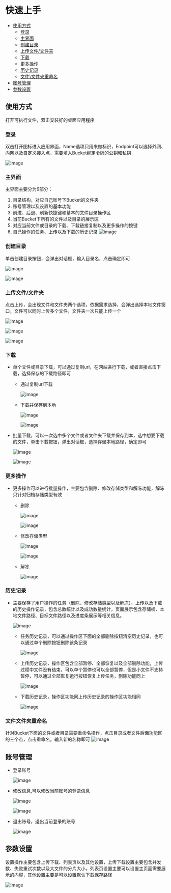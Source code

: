 # 快速上手

- [使用方式](#使用方式)
  - [登录](#登录)
  - [主界面](#主界面)
  - [创建目录](#创建目录)
  - [上传文件/文件夹](#上传文件文件夹)
  - [下载](#下载)
  - [更多操作](#更多操作)
  - [历史记录](#历史记录)
  - [文件\文件夹重命名](#文件文件夹重命名)
- [账号管理](#账号管理)
- [参数设置](#参数设置)


## 使用方式

打开可执行文件，双击安装好的桌面应用程序

### 登录

双击打开图标进入应用界面，Name选项只用来做标识，Endpoint可以选择外网、内网以及自定义接入点，需要填入Bucket绑定令牌的公钥和私钥
	
![image](/images/us3Browser/login.png)

### 主界面

主界面主要分为6部分：
  1. 目录结构，对应自己账号下Bucket的文件夹
  2. 账号管理以及设置的基本功能
  3. 前进、后退、刷新快捷键和基本的文件目录操作区
  4. 当前Bucket下所有的文件以及目录的展示区
  5. 对应当前文件或目录的下载、下载链接复制以及更多操作的按键
  6. 自己操作的任务、上传以及下载的历史记录
![image](/images/us3Browser/main.jpg)

### 创建目录

单击创建目录按钮，会弹出对话框，输入目录名，点击确定即可

![image](/images/us3Browser/createdir.jpg)

![image](/images/us3Browser/directory.jpg)

### 上传文件/文件夹

点击上传，会出现文件和文件夹两个选项，依据需求选择，会弹出选择本地文件窗口，文件可以同时上传多个文件，文件夹一次只能上传一个

![image](/images/us3Browser/upload.jpg)

![image](/images/us3Browser/upload1.jpg)

![image](/images/us3Browser/upload2.jpg)

### 下载

* 单个文件或目录下载，可以通过复制url，在网站进行下载，或者直接点击下载，选择保存的下载路径即可
  - 通过复制url下载

	![image](/images/us3Browser/downloadurl.jpg)
  - 下载并保存到本地

	![image](/images/us3Browser/download1.jpg)

	![image](/images/us3Browser/download2.jpg)
* 批量下载，可以一次选中多个文件或者文件夹下载并保存到本，选中想要下载的文件，单击下载按钮，弹出对话框，选择存储本地路径，确定即可

	![image](/images/us3Browser/batchdownload.png)
	
	![image](/images/us3Browser/batchdownload1.png)

### 更多操作

* 更多操作可以进行批量操作，主要包含删除、修改存储类型和解冻功能，解冻只针对归档存储类型有效
  - 删除

  	![image](/images/us3Browser/delete1.png)

  	![image](/images/us3Browser/delete2.png)
  - 修改存储类型

  	![image](/images/us3Browser/modifystoragetype1.png)

  	![image](/images/us3Browser/modifystoragetype2.png)
  - 解冻

 	 ![image](/images/us3Browser/thaw1.png)

### 历史记录

* 主要保存了用户操作的任务（删除、修改存储类型以及解冻）、上传以及下载的历史操作记录，包含总数统计以及成功数量统计，页面展示包含存储桶、本地文件路径、目标文件路径以及进度条展示等相关信息。

	![image](/images/us3Browser/history.png)

  - 任务历史记录，可以通过操作区下面的全部删除按钮清空历史记录，也可以通过单个删除按钮删除该条记录

	![image](/images/us3Browser/tasks.png)
  - 上传历史记录，操作区包含全部暂停、全部恢复以及全部删除功能，上传过程中文件没有结束，可以单个暂停也可以全部暂停，但是小文件不支持暂停，可以通过全部恢复运行按钮恢复上传任务，删除功能同上

	![image](/images/us3Browser/upload.png)

  - 下载历史记录，操作区功能同上传历史记录的操作区功能相同

	![image](/images/us3Browser/download.png)

### 文件文件夹重命名

针对Bucket下面的文件或者目录需要重命名操作，点击目录或者文件后面功能区的三个点，点击重命名，输入新的名称即可
![image](/images/us3Browser/rename.png)

## 账号管理

* 登录账号

	![image](/images/us3Browser/accountlogin.png)
* 修改信息,可以修改当前账号的登录信息

	![image](/images/us3Browser/modifyaccount.png)

	![image](/images/us3Browser/modifyaccount2.png)
* 退出账号，退出当前登录的账号

	![image](/images/us3Browser/quitaccount.png)


## 参数设置

设置操作主要包含上传下载、列表页以及其他设置，上传下载设置主要包含并发数、失败重试次数以及大文件的分片大小，列表页设置主要可以设置主页面需要展示的内容，其他设置主要是可以设置默认下载保存路径

![image](/images/us3Browser/setup.png)


